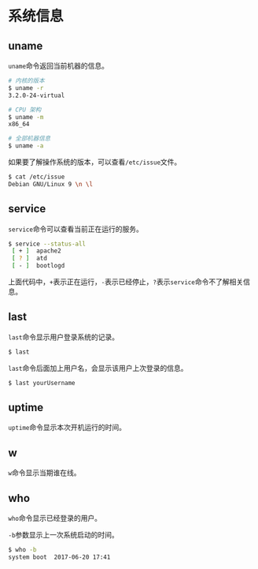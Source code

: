 # 系统信息

## uname

`uname`命令返回当前机器的信息。

```bash
# 内核的版本
$ uname -r
3.2.0-24-virtual

# CPU 架构
$ uname -m
x86_64

# 全部机器信息
$ uname -a
```

如果要了解操作系统的版本，可以查看`/etc/issue`文件。

```bash
$ cat /etc/issue
Debian GNU/Linux 9 \n \l
```

## service

`service`命令可以查看当前正在运行的服务。

```bash
$ service --status-all
 [ + ]  apache2
 [ ? ]  atd
 [ - ]  bootlogd
```

上面代码中，`+`表示正在运行，`-`表示已经停止，`?`表示`service`命令不了解相关信息。


## last

`last`命令显示用户登录系统的记录。

```bash
$ last
```

`last`命令后面加上用户名，会显示该用户上次登录的信息。

```bash
$ last yourUsername
```

## uptime

`uptime`命令显示本次开机运行的时间。

## w

`w`命令显示当期谁在线。


## who

`who`命令显示已经登录的用户。

`-b`参数显示上一次系统启动的时间。

```bash
$ who -b
system boot  2017-06-20 17:41
```